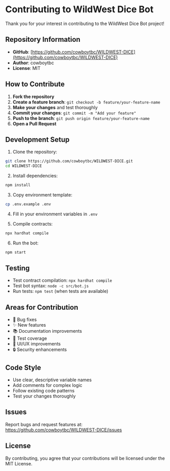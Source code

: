 # Contributing to WildWest Dice Bot

Thank you for your interest in contributing to the WildWest Dice Bot project!

## Repository Information

- **GitHub**: [https://github.com/cowboytbc/WILDWEST-DICE](https://github.com/cowboytbc/WILDWEST-DICE)
- **Author**: cowboytbc
- **License**: MIT

## How to Contribute

1. **Fork the repository**
2. **Create a feature branch**: `git checkout -b feature/your-feature-name`
3. **Make your changes** and test thoroughly
4. **Commit your changes**: `git commit -m "Add your feature"`
5. **Push to the branch**: `git push origin feature/your-feature-name`
6. **Open a Pull Request**

## Development Setup

1. Clone the repository:
```bash
git clone https://github.com/cowboytbc/WILDWEST-DICE.git
cd WILDWEST-DICE
```

2. Install dependencies:
```bash
npm install
```

3. Copy environment template:
```bash
cp .env.example .env
```

4. Fill in your environment variables in `.env`

5. Compile contracts:
```bash
npx hardhat compile
```

6. Run the bot:
```bash
npm start
```

## Testing

- Test contract compilation: `npx hardhat compile`
- Test bot syntax: `node -c src/bot.js`
- Run tests: `npm test` (when tests are available)

## Areas for Contribution

- 🐛 Bug fixes
- ✨ New features
- 📚 Documentation improvements
- 🧪 Test coverage
- 🎨 UI/UX improvements
- 🔒 Security enhancements

## Code Style

- Use clear, descriptive variable names
- Add comments for complex logic
- Follow existing code patterns
- Test your changes thoroughly

## Issues

Report bugs and request features at: https://github.com/cowboytbc/WILDWEST-DICE/issues

## License

By contributing, you agree that your contributions will be licensed under the MIT License.